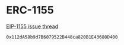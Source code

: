# ERC-1155


[EIP-1155 issue thread](https://github.com/ethereum/EIPs/issues/1155)

```
0x112dA58b9d7B6079522B448ca820B1E43680D400
```

